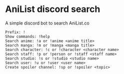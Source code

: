 # AniList discord search

A simple discord bot to search AniList.co

```
Prefix: !
Show commands: !help
Search anime: !a or !anime <anime title>
Search manga: !m or !manga <manga title>
Search character: !c or !character <character name>
Search staff: !p or !person or !staff <staff name>
Search studio: !s or !studio <studio name>
Search user: !u or !user <user name>
Create spoiler channel: !sp or !spoiler <topic>
```

